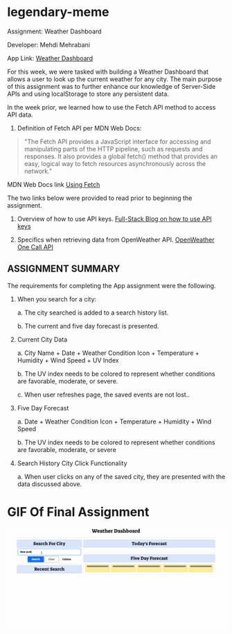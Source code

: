 # legendary-meme

Assignment: Weather Dashboard

Developer: Mehdi Mehrabani

App Link: [Weather Dashboard](https://mmehr1988.github.io/legendary-meme/)

For this week, we were tasked with building a Weather Dashboard that allows a user to look up the current weather for any city. The main purpose of this assignment was to further enhance our knowledge of Server-Side APIs and using localStorage to store any persistent data.

In the week prior, we learned how to use the Fetch API method to access API data.

1. Definition of Fetch API per MDN Web Docs:

> "The Fetch API provides a JavaScript interface for accessing and manipulating parts of the HTTP pipeline, such as requests and responses. It also provides a global fetch() method that provides an easy, logical way to fetch resources asynchronously across the network."

MDN Web Docs link [Using Fetch](https://developer.mozilla.org/en-US/docs/Web/API/Fetch_API/Using_Fetch)

The two links below were provided to read prior to beginning the assignment.

1. Overview of how to use API keys. [Full-Stack Blog on how to use API keys](https://coding-boot-camp.github.io/full-stack/apis/how-to-use-api-keys)

2. Specifics when retrieving data from OpenWeather API. [OpenWeather One Call API](https://openweathermap.org/api/one-call-api)

## ASSIGNMENT SUMMARY

The requirements for completing the App assignment were the following.

1. When you search for a city:

   a. The city searched is added to a search history list.

   b. The current and five day forecast is presented.

2. Current City Data

   a. City Name + Date + Weather Condition Icon + Temperature + Humidity + Wind Speed + UV Index

   b. The UV index needs to be colored to represent whether conditions are favorable, moderate, or severe.

   c. When user refreshes page, the saved events are not lost..

3. Five Day Forecast

   a. Date + Weather Condition Icon + Temperature + Humidity + Wind Speed

   b. The UV index needs to be colored to represent whether conditions are favorable, moderate, or severe

4. Search History City Click Functionality

   a. When user clicks on any of the saved city, they are presented with the data discussed above.

# GIF Of Final Assignment

![alt text](./assets/gif/Weather-Dashboard.gif)
